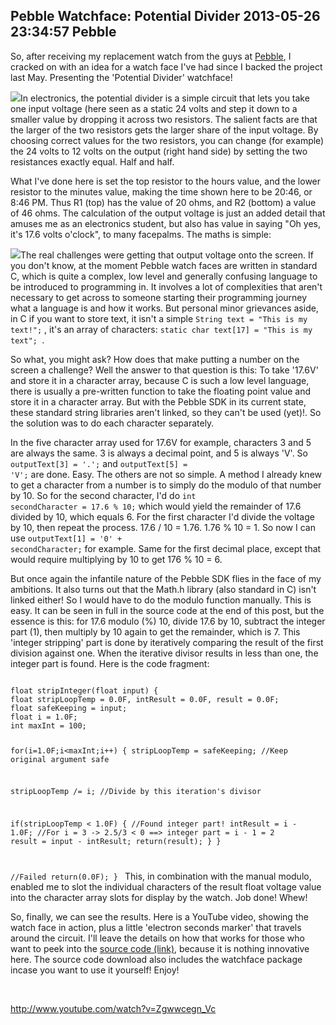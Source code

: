 Pebble Watchface: Potential Divider
2013-05-26 23:34:57
Pebble
---

So, after receiving my replacement watch from the guys at <a href="http://getpebble.com">Pebble</a>, I cracked on with an idea for a watch face I've had since I backed the project last May. Presenting the 'Potential Divider' watchface!

<a href="http://ninedof.files.wordpress.com/2013/05/divider.png">![](http://ninedof.files.wordpress.com/2013/05/divider.png?w=545)</a>In electronics, the potential divider is a simple circuit that lets you take one input voltage (here seen as a static 24 volts and step it down to a smaller value by dropping it across two resistors. The salient facts are that the larger of the two resistors gets the larger share of the input voltage. By choosing correct values for the two resistors, you can change (for example) the 24 volts to 12 volts on the output (right hand side) by setting the two resistances exactly equal. Half and half.

What I've done here is set the top resistor to the hours value, and the lower resistor to the minutes value, making the time shown here to be 20:46, or 8:46 PM. Thus R1 (top) has the value of 20 ohms, and R2 (bottom) a value of 46 ohms. The calculation of the output voltage is just an added detail that amuses me as an electronics student, but also has value in saying "Oh yes, it's 17.6 volts o'clock", to many facepalms. The maths is simple:

<a href="http://ninedof.files.wordpress.com/2013/05/dividermaths.png">![](http://ninedof.files.wordpress.com/2013/05/dividermaths.png)</a>The real challenges were getting that output voltage onto the screen. If you don't know, at the moment Pebble watch faces are written in standard C, which is quite a complex, low level and generally confusing language to be introduced to programming in. It involves a lot of complexities that aren't necessary to get across to someone starting their programming journey what a language is and how it works. But personal minor grievances aside, in C if you want to store text, it isn't a simple <code>String text = "This is my text!";</code> , it's an array of characters: <code>static char text[17] = "This is my text"; </code>.

So what, you might ask? How does that make putting a number on the screen a challenge? Well the answer to that question is this: To take '17.6V' and store it in a character array, because C is such a low level language, there is usually a pre-written function to take the floating point value and store it in a character array. But with the Pebble SDK in its current state, these standard string libraries aren't linked, so they can't be used (yet)!. So the solution was to do each character separately.

In the five character array used for 17.6V for example, characters 3 and 5 are always the same. 3 is always a decimal point, and 5 is always 'V'. So <code>outputText[3] = '.';</code> and <code>outputText[5] = 'V';</code> are done. Easy. The others are not so simple. A method I already knew to get a character from a number is to simply do the modulo of that number by 10. So for the second character, I'd do <code>int secondCharacter = 17.6 % 10;</code> which would yield the remainder of 17.6 divided by 10, which equals 6. For the first character I'd divide the voltage by 10, then repeat the process. 17.6 / 10 = 1.76. 1.76 % 10 = 1. So now I can use <code>outputText[1] = '0' + secondCharacter;</code> for example. Same for the first decimal place, except that would require multiplying by 10 to get 176 % 10 = 6.

But once again the infantile nature of the Pebble SDK flies in the face of my ambitions. It also turns out that the Math.h library (also standard in C) isn't linked either! So I would have to do the modulo function manually. This is easy. It can be seen in full in the source code at the end of this post, but the essence is this: for 17.6 modulo (%) 10, divide 17.6 by 10, subtract the integer part (1), then multiply by 10 again to get the remainder, which is 7. This 'integer stripping' part is done by iteratively comparing the result of the first division against one. When the iterative divisor results in less than one, the integer part is found. Here is the code fragment:

<code>
float stripInteger(float input) {
float stripLoopTemp = 0.0F, intResult = 0.0F, result = 0.0F;
float safeKeeping = input;
float i = 1.0F;
int maxInt = 100;

for(i=1.0F;i<maxInt;i++) {
stripLoopTemp = safeKeeping; //Keep original argument safe

stripLoopTemp /= i; //Divide by this iteration's divisor

if(stripLoopTemp < 1.0F) { //Found integer part! intResult = i - 1.0F; //For i = 3 -> 2.5/3 < 0 ==> integer part = i - 1 = 2
result = input - intResult;
return(result);
}
}

//Failed
return(0.0F);
}
</code>
This, in combination with the manual modulo, enabled me to slot the individual characters of the result float voltage value into the character array slots for display by the watch. Job done! Whew!

So, finally, we can see the results. Here is a YouTube video, showing the watch face in action, plus a little 'electron seconds marker' that travels around the circuit. I'll leave the details on how that works for those who want to peek into the <a title="Divider source code" href="https://www.dropbox.com/s/1stdwzel26vlsxy/Divider.zip?v=0mcn">source code (link)</a>, because it is nothing innovative here. The source code download also includes the watchface package incase you want to use it yourself! Enjoy!

&nbsp;

http://www.youtube.com/watch?v=Zgwwcegn_Vc
